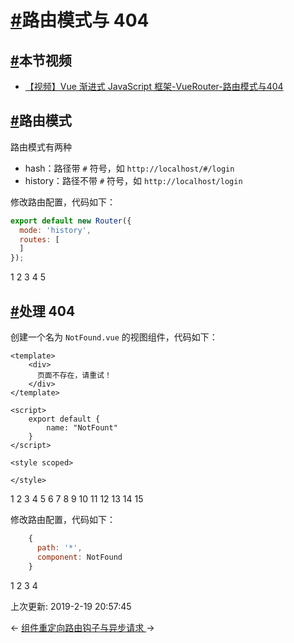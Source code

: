 # [#](https://funtl.com/zh/vue-router/路由模式与-404.html#路由模式与-404)路由模式与 404

## [#](https://funtl.com/zh/vue-router/路由模式与-404.html#本节视频)本节视频

- [【视频】Vue 渐进式 JavaScript 框架-VueRouter-路由模式与404](https://www.bilibili.com/video/av44082362/)

## [#](https://funtl.com/zh/vue-router/路由模式与-404.html#路由模式)路由模式

路由模式有两种

- hash：路径带 `#` 符号，如 `http://localhost/#/login`
- history：路径不带 `#` 符号，如 `http://localhost/login`

修改路由配置，代码如下：

```javascript
export default new Router({
  mode: 'history',
  routes: [
  ]
});
```

1
2
3
4
5

## [#](https://funtl.com/zh/vue-router/路由模式与-404.html#处理-404)处理 404

创建一个名为 `NotFound.vue` 的视图组件，代码如下：

```vue
<template>
    <div>
      页面不存在，请重试！
    </div>
</template>

<script>
    export default {
        name: "NotFount"
    }
</script>

<style scoped>

</style>
```

1
2
3
4
5
6
7
8
9
10
11
12
13
14
15

修改路由配置，代码如下：

```javascript
    {
      path: '*',
      component: NotFound
    }
```

1
2
3
4

上次更新: 2019-2-19 20:57:45

← [组件重定向](https://funtl.com/zh/vue-router/组件重定向.html)[路由钩子与异步请求 ](https://funtl.com/zh/vue-router/路由钩子与异步请求.html)→